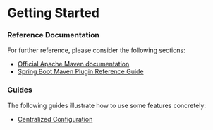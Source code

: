 # Getting Started

### Reference Documentation
For further reference, please consider the following sections:

* [Official Apache Maven documentation](https://maven.apache.org/guides/index.html)
* [Spring Boot Maven Plugin Reference Guide](https://docs.spring.io/spring-boot/docs/2.2.2.RELEASE/maven-plugin/)

### Guides
The following guides illustrate how to use some features concretely:

* [Centralized Configuration](https://spring.io/guides/gs/centralized-configuration/)

